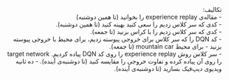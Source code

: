<div dir='rtl'> <hr2>
  تکالیف:</hr2> <br>
  - مقاله‌ی experience replay را بخوانید (تا همین دوشنبه)<br>
  - کدی که سر کلاس زدیم را سعی کنید بهینه کنید (تا همین دوشنبه).<br>
  - کدی که سر کلاس زدیم را با کراس بزنید (تا جمعه).<br>
- کد DQN را که سر کلاس برای خروجی پیوسته زدیم، برای محیط با خروجی پیوسته بزنید - برای محیط mountain car (تا جمعه).<br>
- سر کلاس روش experience replay را روی کد DQN پیاده کردیم. target network را روی آن پیاده کرده و تفاوت خروجی را مقایسه کنید (تا دوشنبه‌ی آینده). 
  - ده ثانیه ویدیوی دیپ‌فیک بسازید (تا دوشنبه‌ی آینده).

  </div>
